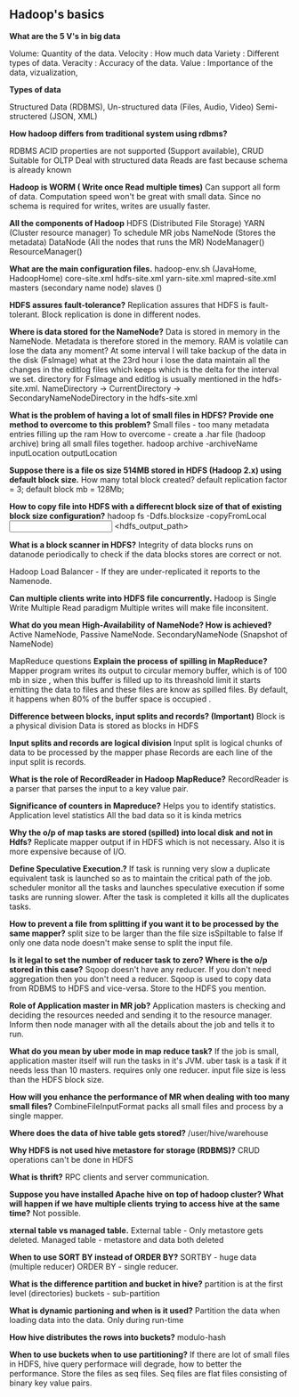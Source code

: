## Hadoop's basics

**What are the 5 V's in big data**

Volume: Quantity of the data.
Velocity : How much data
Variety : Different types of data.
Veracity : Accuracy of the data.
Value : Importance of the data, vizualization, 

**Types of data**

Structured Data (RDBMS),
Un-structured data (Files, Audio, Video)
Semi-structered (JSON, XML)

**How hadoop differs from traditional system using rdbms?**

RDBMS
ACID properties are not supported (Support available), CRUD 
Suitable for OLTP
Deal with structured data
Reads are fast because schema is already known

**Hadoop is WORM ( Write once Read multiple times)**
Can support all form of data.
Computation speed won't be great with small data.
Since no schema is required for writes, writes are usually faster.



**All the components of Hadoop**
HDFS (Distributed File Storage)
YARN (Cluster resource manager) To schedule MR jobs
NameNode (Stores the metadata) 
DataNode (All the nodes that runs the MR)
NodeManager()
ResourceManager()


**What are the main configuration files.**
hadoop-env.sh (JavaHome, HadoopHome)
core-site.xml 
hdfs-site.xml
yarn-site.xml
mapred-site.xml
masters (secondary name node)
slaves ()



**HDFS assures fault-tolerance?**
Replication assures that HDFS is fault-tolerant.
Block replication is done in different nodes.


**Where is data stored for the NameNode?**
Data is stored in memory in the NameNode.
Metadata is therefore stored in the memory.
RAM is volatile can lose the data any moment? 
At some interval I will take backup of the data in the disk (FsImage)
what at the 23rd hour i lose the data
maintain all the changes in the editlog files which keeps which is the delta for the interval we set.
directory for FsImage and editlog is usually mentioned in the hdfs-site.xml.
NameDirectory -> CurrentDirectory -> SecondaryNameNodeDirectory in the hdfs-site.xml


**What is the problem of having a lot of small files in HDFS? Provide one method to overcome to this problem?**
Small files - too many metadata entries filling up the ram
How to overcome - create a .har file (hadoop archive)
bring all small files together.
hadoop archive -archiveName inputLocation outputLocation


**Suppose there is a file os size 514MB stored in HDFS (Hadoop 2.x) using default block size.**
How many total block created?
default replication factor = 3;
default block mb = 128Mb;


**How to copy file into HDFS with a differecnt block size of that of existing block size configuration?**
hadoop fs -Ddfs.blocksize -copyFromLocal <input> <hdfs_output_path>


**What is a block scanner in HDFS?**
Integrity of data blocks
runs on datanode periodically to check if the data blocks stores are correct or not.


Hadoop Load Balancer - If they are under-replicated it reports to the Namenode.


**Can multiple clients write into HDFS file concurrently.**
Hadoop is Single Write Multiple Read paradigm 
Multiple writes will make file inconsitent.

**What do you mean High-Availability of NameNode? How is achieved?**
Active NameNode, Passive NameNode. 
SecondaryNameNode (Snapshot of NameNode)


MapReduce questions
**Explain the process of spilling in MapReduce?**
Mapper program writes its output to circular memory buffer, which is of 100 mb in size , when this buffer is filled up to its threashold limit it starts emitting the data to files and these files are know as spilled files. By default, it happens when 80% of the buffer space is occupied .

**Difference between blocks, input splits and records? (Important)**
Block is a physical division
Data is stored as blocks in HDFS

**Input splits and records are logical division**
Input split is logical chunks of data to be processed by the mapper phase
Records are each line of the input split is records.


**What is the role of RecordReader in Hadoop MapReduce?**
RecordReader is a parser that parses the input to a key value pair.

**Significance of counters in Mapreduce?**
Helps you to identify statistics.
Application level statistics
All the bad data 
so it is kinda metrics


**Why the o/p of map tasks are stored (spilled) into local disk and not in Hdfs?**
Replicate mapper output if in HDFS which is not necessary. Also it is more expensive because of I/O.

**Define Speculative Execution.?**
If task is running very slow a duplicate equivalent task is launched so as to maintain the critical path of the job.
scheduler monitor all the tasks and launches speculative execution if some tasks are running slower. After the task is completed it 
kills all the duplicates tasks.


**How to prevent a file from splitting if you want it to be processed by the same mapper?**
split size to be larger than the file size
isSpiltable to false 
If only one data node doesn't make sense to split the input file.


**Is it legal to set the number of reducer task to zero? Where is the o/p stored in this case?**
Sqoop doesn't have any reducer.
If you don't need aggregation then you don't need a reducer.
Sqoop is used to copy data from RDBMS to HDFS and vice-versa.
Store to the HDFS you mention.


**Role of Application master in MR job?**
Application masters is checking and deciding the resources needed and sending it to the resource manager.
Inform then node manager with all the details about the job and tells it to run.


**What do you mean by uber mode in map reduce task?**
If the job is small, application master itself will run the tasks in it's JVM.
uber task is a task if it needs less than 10 masters.
requires only one reducer.
input file size is less than the HDFS block size.


**How will you enhance the performance of MR when dealing with too many small files?**
CombineFileInputFormat packs all small files and process by a single mapper.


**Where does the data of hive table gets stored?**
/user/hive/warehouse

**Why HDFS is not used hive metastore for storage (RDBMS)?**
CRUD operations can't be done in HDFS


**What is thrift?**
RPC clients and server communication.


**Suppose you have installed Apache hive on top of hadoop cluster? What will happen if we have multiple clients trying to access hive at the same time?**
Not possible.


**xternal table vs managed table.**
External table - Only metastore gets deleted.
Managed table - metastore and data both deleted


**When to use SORT BY instead of ORDER BY?**
SORTBY - huge data (multiple reducer)
ORDER BY - single reducer.


**What is the difference partition and bucket in hive?**
partition is at the first level (directories)
buckets - sub-partition


**What is dynamic partioning and when is it used?**
Partition the data when loading data into the data. Only during run-time


**How hive distributes the rows into buckets?**
modulo-hash

**When to use buckets when to use partitioning?**
If there are lot of small files in HDFS, hive query performace will degrade, how to better the performance.
Store the files as seq files. Seq files are flat files consisting of binary key value pairs.